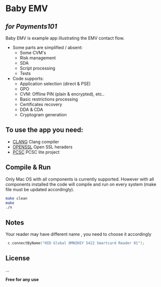 # Baby EMV
## _for Payments101_

Baby EMV is example app illustrating the EMV contact flow.
* Some parts are simplified / absent:
    * Some CVM's 
    * Risk management 
    * SDA 
    * Script processing
    * Tests
* Code supports:
    * Application selection (direct & PSE)
    * GPO
    * CVM: Offline PIN (plain & encrypted), etc..
    * Basic restrictions processing
    * Certificates recovery
    * DDA & CDA
    * Cryptogram generation

## To use the app you need:
- [CLANG] Clang compiler
- [OPENSSL] Open SSL heraders 
- [PCSC] PCSC lite project

## Compile & Run
Only Mac OS with all components is currently supported. However with all components installed the code will compile and run on every system (make file must be updated accordingly).
```sh
make clean
make 
./x
```
## Notes
Your reader may have different name , you need to choose it accordingly
```C++
 c.connectByName("HID Global OMNIKEY 5422 Smartcard Reader 01"); 
```

## License
...

**Free for any use**

[//]: #
   [PCSC]:<https://pcsclite.apdu.fr>
   [OPENSSL]: <https://openssl.org>
   [CLANG]: <https://clang.llvm.org>
 
